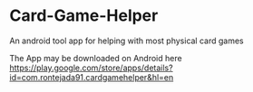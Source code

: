 # Card-Game-Helper
An android tool app for helping with most physical card games

The App may be downloaded on Android here https://play.google.com/store/apps/details?id=com.rontejada91.cardgamehelper&hl=en
